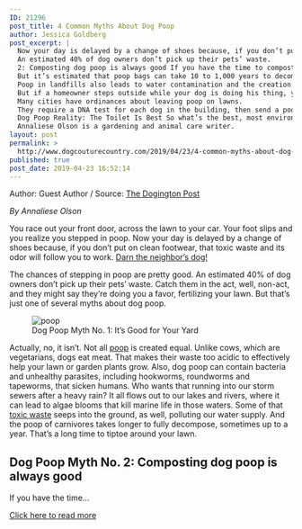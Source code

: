 ```yaml
---
ID: 21296
post_title: 4 Common Myths About Dog Poop
author: Jessica Goldberg
post_excerpt: |
  Now your day is delayed by a change of shoes because, if you don’t put on clean footwear, that toxic waste and its odor will follow you to work.
  An estimated 40% of dog owners don’t pick up their pets’ waste.
  2: Composting dog poop is always good If you have the time to compost your dog’s waste correctly, it’s probably suitable to use as landscaping mulch.
  But it’s estimated that poop bags can take 10 to 1,000 years to decompose in a landfill.
  Poop in landfills also leads to water contamination and the creation of methane gas, a flammable air pollutant.
  But if a homeowner steps outside while your dog is doing his thing, you could end up with a black eye.
  Many cities have ordinances about leaving poop on lawns.
  They require a DNA test for each dog in the building, then send a poop sample in for testing when it’s found on the ground.
  Dog Poop Reality: The Toilet Is Best So what’s the best, most environmentally friendly way to get rid of dog doo?
  Annaliese Olson is a gardening and animal care writer.
layout: post
permalink: >
  http://www.dogcouturecountry.com/2019/04/23/4-common-myths-about-dog-poop/
published: true
post_date: 2019-04-23 16:52:14
---
```

<p class="article-info-author-source"> <span>Author: Guest Author</span>&nbsp;/&nbsp;<span>Source: <a href="https://www.dogingtonpost.com/4-common-myths-about-dog-poop/" target="_blank">The Dogington Post</a></span> </p> <p><em>By Annaliese Olson</em></p>
<p>You race out your front door, across the lawn to your car. Your foot slips and you realize you stepped in poop. Now your day is delayed by a change of shoes because, if you don’t put on clean footwear, that toxic waste and its odor will follow you to work. <a href="https://www.lawnstarter.com/blog/pets/dog-poop-lawns/">Darn the neighbor’s dog!</a></p>
<p>The chances of stepping in poop are pretty good. An estimated 40% of dog owners don’t pick up their pets’ waste. Catch them in the act, well, non-act, and they might say they’re doing you a favor, fertilizing your lawn. But that’s just one of several myths about dog poop.</p>
<figure><img alt="poop" sizes="(max-width: 1024px) 100vw, 1024px" src="https://www.dogingtonpost.com/wp-content/uploads/2019/04/cute-yorkshire-puppy-picjumbo-com-min-1024x683.jpg" srcset="https://www.dogingtonpost.com/wp-content/uploads/2019/04/cute-yorkshire-puppy-picjumbo-com-min-1024x683.jpg 1024w, https://www.dogingtonpost.com/wp-content/uploads/2019/04/cute-yorkshire-puppy-picjumbo-com-min-300x200.jpg 300w, https://www.dogingtonpost.com/wp-content/uploads/2019/04/cute-yorkshire-puppy-picjumbo-com-min-610x407.jpg 610w">
<figcaption>Dog Poop Myth No. 1: It’s Good for Your Yard</figcaption>
</figure>
<p>Actually, no, it isn’t. Not all <a href="https://www.poop911.com/dog-waste-facts/">poop</a> is created equal. Unlike cows, which are vegetarians, dogs eat meat. That makes their waste too acidic to effectively help your lawn or garden plants grow. Also, dog poop can contain bacteria and unhealthy parasites, including hookworms, roundworms and tapeworms, that sicken humans. Who wants that running into our storm sewers after a heavy rain? It all flows out to our lakes and rivers, where it can lead to algae blooms that kill marine life in those waters. Some of that <a href="https://www.dogingtonpost.com/infographic-what-happens-when-you-dont-pick-up-your-dogs-poop/">toxic waste</a> seeps into the ground, as well, polluting our water supply. And the poop of carnivores takes longer to fully decompose, sometimes up to a year. That’s a long time to tiptoe around your lawn.</p>
<h2>Dog Poop Myth No. 2: Composting dog poop is always good</h2>
<p>If you have the time...</p> <p class="article-info-more"> <a href="https://www.dogingtonpost.com/4-common-myths-about-dog-poop/" target="_blank">Click here to read more</a> </p>